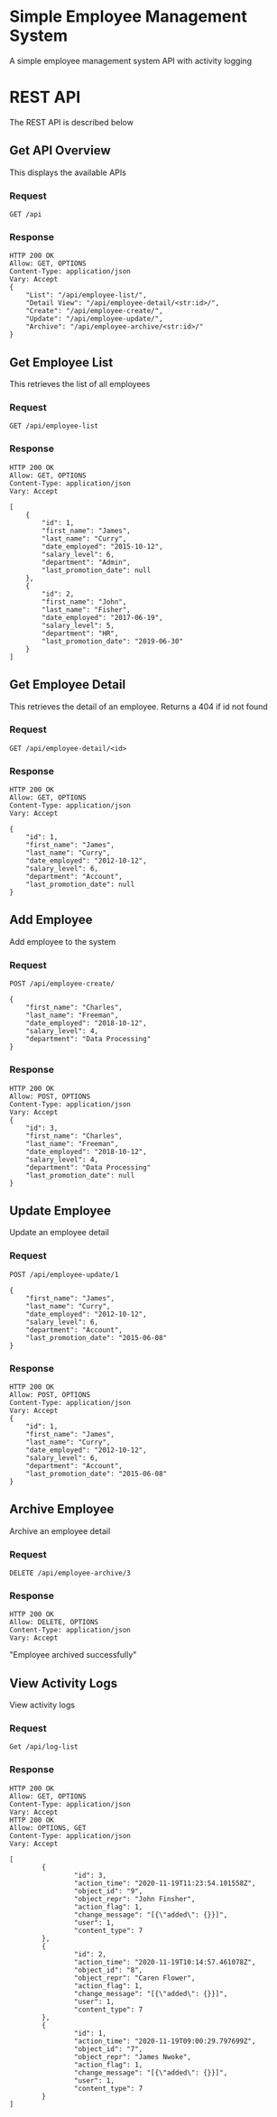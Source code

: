 # Simple Employee Management System
A simple employee management system API with activity logging

# REST API
The REST API is described below

## Get API Overview
This displays the available APIs
### Request
`GET /api`
### Response
	HTTP 200 OK
	Allow: GET, OPTIONS
	Content-Type: application/json
	Vary: Accept
	{
		"List": "/api/employee-list/",
		"Detail View": "/api/employee-detail/<str:id>/",
		"Create": "/api/employee-create/",
		"Update": "/api/employee-update/",
		"Archive": "/api/employee-archive/<str:id>/"
	}
## Get Employee List
This retrieves the list of all employees
### Request
`GET /api/employee-list`
### Response
	HTTP 200 OK
	Allow: GET, OPTIONS
	Content-Type: application/json
	Vary: Accept

	[
		{
			"id": 1,
			"first_name": "James",
			"last_name": "Curry",
			"date_employed": "2015-10-12",
			"salary_level": 6,
			"department": "Admin",
			"last_promotion_date": null
		},
		{
			"id": 2,
			"first_name": "John",
			"last_name": "Fisher",
			"date_employed": "2017-06-19",
			"salary_level": 5,
			"department": "HR",
			"last_promotion_date": "2019-06-30"
		}
	]
## Get Employee Detail
This retrieves the detail of an employee. Returns a 404 if id not found
### Request
`GET /api/employee-detail/<id>`
### Response
	HTTP 200 OK
	Allow: GET, OPTIONS
	Content-Type: application/json
	Vary: Accept

	{
		"id": 1,
		"first_name": "James",
		"last_name": "Curry",
		"date_employed": "2012-10-12",
		"salary_level": 6,
		"department": "Account",
		"last_promotion_date": null
	}
## Add Employee
Add employee to the system
### Request
`POST /api/employee-create/`

	{
		"first_name": "Charles",
		"last_name": "Freeman",
		"date_employed": "2018-10-12",
		"salary_level": 4,
		"department": "Data Processing"
	}

### Response
	HTTP 200 OK
	Allow: POST, OPTIONS
	Content-Type: application/json
	Vary: Accept
	{
		"id": 3,
		"first_name": "Charles",
		"last_name": "Freeman",
		"date_employed": "2018-10-12",
		"salary_level": 4,
		"department": "Data Processing"
		"last_promotion_date": null
	}

  ## Update Employee
Update an employee detail
### Request
`POST /api/employee-update/1`

	{
		"first_name": "James",
		"last_name": "Curry",
		"date_employed": "2012-10-12",
		"salary_level": 6,
		"department": "Account",
		"last_promotion_date": "2015-06-08"
	}
### Response
	HTTP 200 OK
	Allow: POST, OPTIONS
	Content-Type: application/json
	Vary: Accept
	{
		"id": 1,
		"first_name": "James",
		"last_name": "Curry",
		"date_employed": "2012-10-12",
		"salary_level": 6,
		"department": "Account",
		"last_promotion_date": "2015-06-08"
	}

  
## Archive Employee
Archive an employee detail
### Request
`DELETE /api/employee-archive/3`
### Response
	HTTP 200 OK
	Allow: DELETE, OPTIONS
	Content-Type: application/json
	Vary: Accept
"Employee archived successfully"

## View Activity Logs
View activity logs
### Request
`Get /api/log-list`
### Response
	HTTP 200 OK
	Allow: GET, OPTIONS
	Content-Type: application/json
	Vary: Accept
	HTTP 200 OK
	Allow: OPTIONS, GET
	Content-Type: application/json
	Vary: Accept

	[
			{
					"id": 3,
					"action_time": "2020-11-19T11:23:54.101558Z",
					"object_id": "9",
					"object_repr": "John Finsher",
					"action_flag": 1,
					"change_message": "[{\"added\": {}}]",
					"user": 1,
					"content_type": 7
			},
			{
					"id": 2,
					"action_time": "2020-11-19T10:14:57.461078Z",
					"object_id": "8",
					"object_repr": "Caren Flower",
					"action_flag": 1,
					"change_message": "[{\"added\": {}}]",
					"user": 1,
					"content_type": 7
			},
			{
					"id": 1,
					"action_time": "2020-11-19T09:00:29.797699Z",
					"object_id": "7",
					"object_repr": "James Nwoke",
					"action_flag": 1,
					"change_message": "[{\"added\": {}}]",
					"user": 1,
					"content_type": 7
			}
	]
